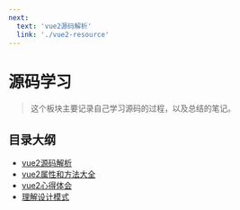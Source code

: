```yaml
---
next:
  text: 'vue2源码解析'
  link: './vue2-resource'
---
```


# 源码学习
> 这个板块主要记录自己学习源码的过程，以及总结的笔记。

## 目录大纲
- [vue2源码解析](./vue2-resource)
- [vue2属性和方法大全](./vue2-attr)
- [vue2心得体会](./vue2-note)
- [理解设计模式](./js-design-model)




